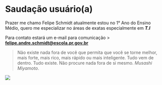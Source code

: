# Saudação **usuário(a)** 
 Prazer me chamo Felipe Schmidt atualmente estou no 1° Ano do Ensino Médio, quero me especializar no áreas de exatas especialmente em _**T.I**_
                   
  Para contato estará um e-mail para comunicação > **felipe.andre.schmidt@escola.pr.gov.br**


>Não existe nada fora de você que permita que você se torne melhor, mais forte, mais rico, mais rápido ou mais inteligente. Tudo vem de dentro. Tudo existe. Não procure nada fora de si mesmo.  _Musashi Miyamoto_.

![](https://media1.tenor.com/m/F34qw5kiPI0AAAAd/musashi.gif)
